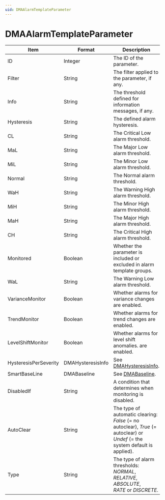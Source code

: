 ```yaml
---
uid: DMAAlarmTemplateParameter
---
```


# DMAAlarmTemplateParameter

| Item                  | Format            | Description                                                                                                                                                                                                                                      |
|-----------------------|-------------------|--------------------------------------------------------------------------------------------------------------------------------------------------------------------------------------------------------------------------------------------------|
| ID                    | Integer           | The ID of the parameter.                                                                                                                                                                                                                         |
| Filter                | String            | The filter applied to the parameter, if any.                                                                                                                                                                                                     |
| Info                  | String            | The threshold defined for information messages, if any.                                                                                                                                                                                          |
| Hysteresis            | String            | The defined alarm hysteresis.                                                                                                                                                                                                                    |
| CL                    | String            | The Critical Low alarm threshold.                                                                                                                                                                                                                |
| MaL                   | String            | The Major Low alarm threshold.                                                                                                                                                                                                                   |
| MiL                   | String            | The Minor Low alarm threshold.                                                                                                                                                                                                                   |
| Normal                | String            | The Normal alarm threshold.                                                                                                                                                                                                                      |
| WaH                   | String            | The Warning High alarm threshold.                                                                                                                                                                                                                |
| MiH                   | String            | The Minor High alarm threshold.                                                                                                                                                                                                                  |
| MaH                   | String            | The Major High alarm threshold.                                                                                                                                                                                                                  |
| CH                    | String            | The Critical High alarm threshold.                                                                                                                                                                                                               |
| Monitored             | Boolean           | Whether the parameter is included or excluded in alarm template groups.                                                                                                                                                                          |
| WaL                   | String            | The Warning Low alarm threshold.                                                                                                                                                                                                                 |
| VarianceMonitor       | Boolean           | Whether alarms for variance changes are enabled.                                                                                                                                                                                                 |
| TrendMonitor          | Boolean           | Whether alarms for trend changes are enabled.                                                                                                                                                                                                    |
| LevelShiftMonitor     | Boolean           | Whether alarms for level shift anomalies. are enabled.                                                                                                                                                                                           |
| HysteresisPerSeverity | DMAHysteresisInfo | See [DMAHysteresisInfo](xref:DMAHysteresisInfo).                                                                                                                                                                                                   |
| SmartBaseLine         | DMABaseline       | See [DMABaseline](xref:DMABaseline).                                                                                                                                                                                                               |
| DisabledIf            | String            | A condition that determines when monitoring is disabled.                                                                                                                                                                                         |
| AutoClear             | String            | The type of automatic clearing: *False* (= no autoclear), *True* (= autoclear) or *Undef* (= the system default is applied).                        |
| Type                  | String            | The type of alarm thresholds: *NORMAL*, *RELATIVE*, *ABSOLUTE*, *RATE* or *DISCRETE*. |
